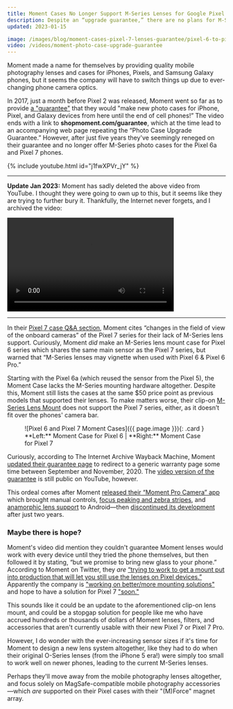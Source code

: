 ```yaml
---
title: Moment Cases No Longer Support M-Series Lenses for Google Pixel Phones
description: Despite an “upgrade guarantee,” there are no plans for M-Series photo cases for Pixel 7
updated: 2023-01-15

image: /images/blog/moment-cases-pixel-7-lenses-guarantee/pixel-6-to-pixel-7-moment-case.jpg
video: /videos/moment-photo-case-upgrade-guarantee
---
```


Moment made a name for themselves by providing quality mobile photography lenses and cases for iPhones, Pixels, and Samsung Galaxy phones, but it seems the company will have to switch things up due to ever-changing phone camera optics.

In 2017, just a month before Pixel 2 was released, Moment went so far as to provide [a "guarantee"](https://www.youtube.com/watch?v=j1fwXPVr_jY) that they would "make new photo cases for iPhone, Pixel, and Galaxy devices from here until the end of cell phones!” The video ends with a link to **shopmoment.com/guarantee**, which at the time lead to an accompanying web page repeating the “Photo Case Upgrade Guarantee.” However, after just five years they've seemingly reneged on their guarantee and no longer offer M-Series photo cases for the Pixel 6a and Pixel 7 phones.

{% include youtube.html id="j1fwXPVr_jY" %}

---

**Update Jan 2023:** Moment has sadly deleted the above video from YouTube. I thought they were going to own up to this, but it seems like they are trying to further bury it. Thankfully, the Internet never forgets, and I archived the video:

<video width="384" height="216" controls>
  <source src="{{ page.video }}.mp4" type="video/mp4">
  <!--source src="movie.ogg" type="video/ogg"-->
Your browser does not support the video tag. <a href="{{ page.video }}.mp4">Download</a>.
</video> 

---

In their [Pixel 7 case Q&A section](https://www.shopmoment.com/products/moment-case-for-pixel-7-with-mforce/7-black), Moment cites “changes in the field of view of the onboard cameras” of the Pixel 7 series for their lack of M-Series lens support. Curiously, Moment _did_ make an M-Series lens mount case for Pixel 6 series which shares the same main sensor as the Pixel 7 series, but warned that “M-Series lenses may vignette when used with Pixel 6 & Pixel 6 Pro.”

Starting with the Pixel 6a (which reused the sensor from the Pixel 5), the Moment Case lacks the M-Series mounting hardware altogether. Despite this, Moment still lists the cases at the same $50 price point as previous models that supported their lenses. To make matters worse, their clip-on [M-Series Lens Mount](https://www.shopmoment.com/products/m-series-lens-mount/) does not support the Pixel 7 series, either, as it doesn’t fit over the phones' camera bar.

<figure markdown="1">
![Pixel 6 and Pixel 7 Moment Cases]({{ page.image }}){: .card }
<figcaption markdown="1">
**Left:** Moment Case for Pixel 6 | **Right:** Moment Case for Pixel 7
</figcaption>
</figure>

Curiously, according to The Internet Archive Wayback Machine, Moment [updated their guarantee page](http://web.archive.org/web/20201112030605/https://www.shopmoment.com/guarantee) to redirect to a generic warranty page some time between September and November, 2020. The [video version of the guarantee](https://www.youtube.com/watch?v=j1fwXPVr_jY) is still public on YouTube, however.

This ordeal comes after Moment [released their “Moment Pro Camera” app](https://www.androidpolice.com/2018/07/10/moment-camera-app-brings-advanced-camera-controls-raw-mode-lightweight-ui/) which brought manual controls, [focus peaking and zebra stripes](https://www.androidpolice.com/2019/05/01/moment-pro-camera-update-adds-focus-peaking-and-zebra-stripes-celebrates-with-15-off-sale-on-gear/), and [anamorphic lens support](https://www.androidpolice.com/2019/07/02/moment-pro-camera-app-anamorphic-desqueeze/) to Android—then [discontinued its development](https://www.androidpolice.com/2020/02/28/moment-kills-its-android-camera-app-cites-constantly-changing-software-and-hardware/) after just two years.

### Maybe there is hope?

Moment's video did mention they couldn't guarantee Moment lenses would work with every device until they tried the phone themselves, but then followed it by stating, “but we promise to bring new glass to your phone.” According to Moment on Twitter, they _are_ [“trying to work to get a mount put into production that will let you still use the lenses on Pixel devices.”](https://twitter.com/moment/status/1582452959723499521) Apparently the company is ["working on better/more mounting solutions"](https://twitter.com/moment/status/1582463876393623552) and hope to have a solution for Pixel 7 ["soon."](https://twitter.com/moment/status/1582464002260865024)

This sounds like it could be an update to the aforementioned clip-on lens mount, and could be a stopgap solution for people like me who have accrued hundreds or thousands of dollars of Moment lenses, filters, and accessories that aren't currently usable with their new Pixel 7 or Pixel 7 Pro.

However, I do wonder with the ever-increasing sensor sizes if it's time for Moment to design a new lens system altogether, like they had to do when their original O-Series lenses (from the iPhone 5 era!) were simply too small to work well on newer phones, leading to the current M-Series lenses.

Perhaps they'll move away from the mobile photography lenses altogether, and focus solely on MagSafe-compatible mobile photography accessories—which _are_ supported on their Pixel cases with their "(M)Force" magnet array.
